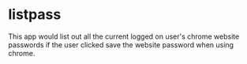 # listpass
This app would list out all the current logged on user's chrome website passwords if the user clicked save the website password when using chrome. 
